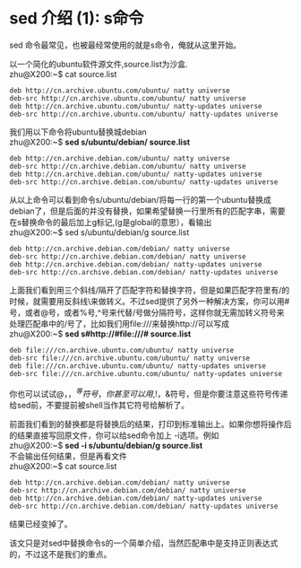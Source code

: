 # sed 介绍 (1): s命令
sed 命令最常见，也被最经常使用的就是s命令，俺就从这里开始。

以一个简化的ubuntu软件源文件,source.list为沙盒.  
zhu@X200:~$ cat source.list

    deb http://cn.archive.ubuntu.com/ubuntu/ natty universe
    deb-src http://cn.archive.ubuntu.com/ubuntu/ natty universe
    deb http://cn.archive.ubuntu.com/ubuntu/ natty-updates universe
    deb-src http://cn.archive.ubuntu.com/ubuntu/ natty-updates universe

我们用以下命令将ubuntu替换城debian  
zhu@X200:~$ **sed s/ubuntu/debian/ source.list**

    deb http://cn.archive.debian.com/ubuntu/ natty universe
    deb-src http://cn.archive.debian.com/ubuntu/ natty universe
    deb http://cn.archive.debian.com/ubuntu/ natty-updates universe
    deb-src http://cn.archive.debian.com/ubuntu/ natty-updates universe

从以上命令可以看到命令s/ubuntu/debian/将每一行的第一个ubuntu替换成debian了，但是后面的并没有替换，如果希望替换一行里所有的匹配字串，需要在s替换命令的最后加上g标记,(g是global的意思），看输出  
zhu@X200:~$ sed s/ubuntu/debian/g source.list

    deb http://cn.archive.debian.com/debian/ natty universe
    deb-src http://cn.archive.debian.com/debian/ natty universe
    deb http://cn.archive.debian.com/debian/ natty-updates universe
    deb-src http://cn.archive.debian.com/debian/ natty-updates universe

上面我们看到用三个斜线/隔开了匹配字符和替换字符，但是如果匹配字符里有/的时候，就需要用反斜线\来做转义。不过sed提供了另外一种解决方案，你可以用#号，或者@号，或者%号,^号来代替/号做分隔符号，这样你就无需加转义符号来处理匹配串中的/号了，比如我们用file:///来替换http://可以写成  
zhu@X200:~$ **sed s#http://#file:///# source.list**

    deb file:///cn.archive.ubuntu.com/ubuntu/ natty universe
    deb-src file:///cn.archive.ubuntu.com/ubuntu/ natty universe
    deb file:///cn.archive.ubuntu.com/ubuntu/ natty-updates universe
    deb-src file:///cn.archive.ubuntu.com/ubuntu/ natty-updates universe

你也可以试试@，$，^等符号，你甚至可以用$,!，&符号，但是你要注意这些符号传递给sed前，不要提前被shell当作其它符号给解析了。

前面我们看到的替换都是将替换后的结果，打印到标准输出上。如果你想将操作后的结果直接写回原文件，你可以给sed命令加上 -i选项。例如  
zhu@X200:~$ **sed -i s/ubuntu/debian/g source.list**  
不会输出任何结果，但是再看文件  
zhu@X200:~$ cat source.list

    deb http://cn.archive.debian.com/debian/ natty universe
    deb-src http://cn.archive.debian.com/debian/ natty universe
    deb http://cn.archive.debian.com/debian/ natty-updates universe
    deb-src http://cn.archive.debian.com/debian/ natty-updates universe
结果已经变掉了。

该文只是对sed中替换命令s的一个简单介绍，当然匹配串中是支持正则表达式的，不过这不是我们的重点。
